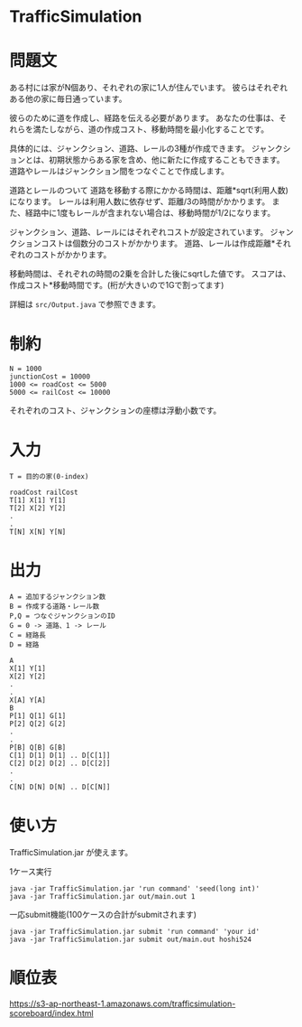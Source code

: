 # TrafficSimulation

# 問題文

ある村には家がN個あり、それぞれの家に1人が住んでいます。
彼らはそれぞれある他の家に毎日通っています。

彼らのために道を作成し、経路を伝える必要があります。
あなたの仕事は、それらを満たしながら、道の作成コスト、移動時間を最小化することです。

具体的には、ジャンクション、道路、レールの3種が作成できます。
ジャンクションとは、初期状態からある家を含め、他に新たに作成することもできます。
道路やレールはジャンクション間をつなぐことで作成します。

道路とレールのついて
道路を移動する際にかかる時間は、距離*sqrt(利用人数)になります。
レールは利用人数に依存せず、距離/3の時間がかかります。
また、経路中に1度もレールが含まれない場合は、移動時間が1/2になります。

ジャンクション、道路、レールにはそれぞれコストが設定されています。
ジャンクションコストは個数分のコストがかかります。
道路、レールは作成距離*それぞれのコストがかかります。

移動時間は、それぞれの時間の2乗を合計した後にsqrtした値です。
スコアは、作成コスト*移動時間です。(桁が大きいので1Gで割ってます)

詳細は `src/Output.java` で参照できます。

# 制約

```
N = 1000
junctionCost = 10000
1000 <= roadCost <= 5000
5000 <= railCost <= 10000
```

それぞれのコスト、ジャンクションの座標は浮動小数です。

# 入力

```
T = 目的の家(0-index)
```

```
roadCost railCost
T[1] X[1] Y[1]
T[2] X[2] Y[2]
.
.
T[N] X[N] Y[N]
```

# 出力

```
A = 追加するジャンクション数
B = 作成する道路・レール数
P,Q = つなぐジャンクションのID
G = 0 -> 道路、1 -> レール
C = 経路長
D = 経路
```

```
A
X[1] Y[1]
X[2] Y[2]
.
.
X[A] Y[A]
B
P[1] Q[1] G[1]
P[2] Q[2] G[2]
.
.
P[B] Q[B] G[B]
C[1] D[1] D[1] .. D[C[1]]
C[2] D[2] D[2] .. D[C[2]]
.
.
C[N] D[N] D[N] .. D[C[N]]
```

# 使い方

TrafficSimulation.jar が使えます。

1ケース実行
```
java -jar TrafficSimulation.jar 'run command' 'seed(long int)'
java -jar TrafficSimulation.jar out/main.out 1
```

一応submit機能(100ケースの合計がsubmitされます)
```
java -jar TrafficSimulation.jar submit 'run command' 'your id'
java -jar TrafficSimulation.jar submit out/main.out hoshi524
```

# 順位表

https://s3-ap-northeast-1.amazonaws.com/trafficsimulation-scoreboard/index.html